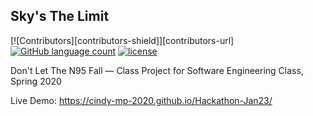 ## Sky's The Limit

[![Contributors][contributors-shield]][contributors-url]
[![GitHub language count](https://img.shields.io/github/languages/count/popoway/dont-let-the-n95-fall.svg)](https://github.com/popoway/dont-let-the-n95-fall/search?l=PHP&type=Code)
[![license](https://img.shields.io/github/license/popoway/dont-let-the-n95-fall.svg)](https://popoway.mit-license.org/)  

Don't Let The N95 Fall — Class Project for Software Engineering Class, Spring 2020

Live Demo: https://cindy-mp-2020.github.io/Hackathon-Jan23/
